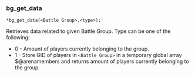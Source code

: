 ### bg_get_data
```
*bg_get_data(<Battle Group>,<type>);
```

Retrieves data related to given Battle Group. Type can be one of the following:

* 0 - Amount of players currently belonging to the group.
* 1 - Store GID of players in `<Battle Group>` in a temporary global array $@arenamembers and returns amount of players currently belonging to the group.
